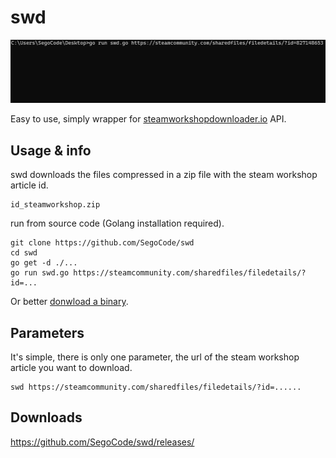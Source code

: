 # swd
<img  src="https://raw.githubusercontent.com/SegoCode/swd/main/media/demo.gif">

Easy to use, simply wrapper for [steamworkshopdownloader.io](https://steamworkshopdownloader.io/) API.

## Usage & info

swd downloads the files compressed in a zip file with the steam workshop article id.

```shell
id_steamworkshop.zip
```

run from source code (Golang installation required).

```shell
git clone https://github.com/SegoCode/swd
cd swd
go get -d ./...
go run swd.go https://steamcommunity.com/sharedfiles/filedetails/?id=...
```
Or better [donwload a binary](https://github.com/SegoCode/swd/releases).

## Parameters

It's simple, there is only one parameter, the url of the steam workshop article you want to download.
```shell
swd https://steamcommunity.com/sharedfiles/filedetails/?id=......
```

## Downloads

https://github.com/SegoCode/swd/releases/

